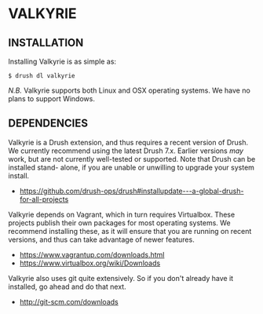 VALKYRIE
========

INSTALLATION
------------

Installing Valkyrie is as simple as:

    $ drush dl valkyrie

*N.B.* Valkyrie supports both Linux and OSX operating systems. We have no plans
to support Windows.


DEPENDENCIES
------------

Valkyrie is a Drush extension, and thus requires a recent version of Drush. We
currently recommend using the latest Drush 7.x. Earlier versions *may* work,
but are not currently well-tested or supported. Note that Drush can be
installed stand- alone, if you are unable or unwilling to upgrade your system
install.

 * https://github.com/drush-ops/drush#installupdate---a-global-drush-for-all-projects

Valkyrie depends on Vagrant, which in turn requires Virtualbox. These projects
publish their own packages for most operating systems. We recommend installing
these, as it will ensure that you are running on recent versions, and thus can
take advantage of newer features.

 * https://www.vagrantup.com/downloads.html
 * https://www.virtualbox.org/wiki/Downloads

Valkyrie also uses git quite extensively. So if you don't already have it
installed, go ahead and do that next.

 * http://git-scm.com/downloads

